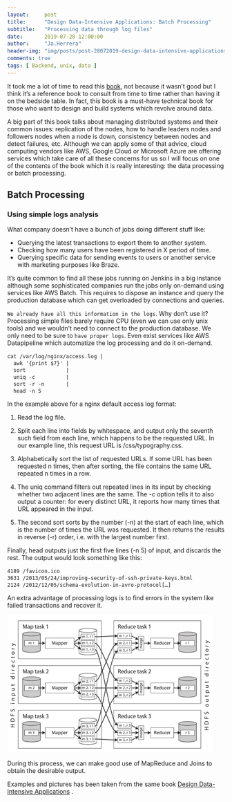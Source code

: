 ```yaml
---
layout:     post
title:      "Design Data-Intensive Applications: Batch Processing"
subtitle:   "Processing data through log files"
date:       2019-07-28 12:00:00
author:     "Ja.Herrera"
header-img: "img/posts/post-28072019-design-data-intensive-applications-header.png"
comments: true
tags: [ Backend, unix, data ]
---
```


It took me a lot of time to read this [book](https://dataintensive.net/), not because it wasn’t good but I think it’s a reference book to consult from time to time rather than having it on the bedside table. In fact, this book is a must-have technical book for those who want to design and build systems which revolve around data.

A big part of this book talks about managing distributed systems and their common issues: replication of the nodes, how to handle leaders nodes and followers nodes when a node is down, consistency between nodes and detect failures, etc. Although we can apply some of that advice, cloud computing vendors like AWS, Google Cloud or Microsoft Azure are offering services which take care of all these concerns for us so I will focus on one of the contents of the book which it is really interesting: the data processing or batch processing.

 
## Batch Processing

### Using simple logs analysis

What company doesn’t have a bunch of jobs doing different stuff like:

- Querying the latest transactions to export them to another system.
- Checking how many users have been registered in X period of time.
- Querying specific data for sending events to users or another service with marketing purposes like Braze.

It’s quite common to find all these jobs running on Jenkins in a big instance although some sophisticated companies run the jobs only on-demand using services like AWS Batch. This requires to dispose an instance and query the production database which can get overloaded by connections and queries.

`We already have all this information in the logs`. Why don’t use it? Processing simple files barely require CPU (even we can use only unix tools) and we wouldn’t need to connect to the production database. We only need to be sure to `have proper logs`. Even exist services like AWS Datapipeline which automatize the log processing and do it on-demand.


```
cat /var/log/nginx/access.log | 
  awk '{print $7}' | 
  sort             | 
  uniq -c          | 
  sort -r -n       | 
  head -n 5 
```

In the example above for a nginx default access log format:

1. Read the log file.

2. Split each line into fields by whitespace, and output only the seventh such field from each line, which happens to be the requested URL. In our example line, this request URL is /css/typography.css.

3. Alphabetically sort the list of requested URLs. If some URL has been requested n times, then after sorting, the file contains the same URL repeated n times in a row.

4. The uniq command filters out repeated lines in its input by checking whether two adjacent lines are the same. The -c option tells it to also output a counter: for every distinct URL, it reports how many times that URL appeared in the input.

5. The second sort sorts by the number (-n) at the start of each line, which is the number of times the URL was requested. It then returns the results in reverse (-r) order, i.e. with the largest number first.

Finally, head outputs just the first five lines (-n 5) of input, and discards the rest. The output would look something like this:

```
4189 /favicon.ico
3631 /2013/05/24/improving-security-of-ssh-private-keys.html
2124 /2012/12/05/schema-evolution-in-avro-protocol[…]
```

An extra advantage of processing logs is to find errors in the system like failed transactions and recover it. 

![mapreduce](/img/posts/post-28072019-logs.png "MapReduce example")

During this process, we can make good use of MapReduce and Joins to obtain the desirable output.

Examples and pictures has been taken from the same book [Design Data-Intensive Applications](https://dataintensive.net/) .
